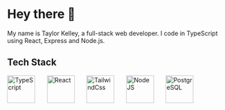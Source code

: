# Hey there 👋

My name is Taylor Kelley, a full-stack web developer. I code in TypeScript using React, Express and Node.js.

## Tech Stack

<div>
	<img height="64" src="https://github.com/user-attachments/assets/27441325-e053-4814-8422-945df87e45c6" title="TypeScript"/>
	&nbsp;&nbsp;&nbsp;&nbsp;&nbsp;
	<img height="64" src="https://github.com/user-attachments/assets/0f1dd7b4-0aff-4065-bc20-63d25685a5d8" title="React" />
	&nbsp;&nbsp;&nbsp;&nbsp;&nbsp;
	<img height="64" src="https://github.com/user-attachments/assets/fd364a0f-3f41-4b9b-923a-4d7935d78ac4" title="TailwindCss" />
	&nbsp;&nbsp;&nbsp;&nbsp;&nbsp;
	<img height="64" src="https://github.com/user-attachments/assets/6ebbd893-aaf0-43d9-b6ca-a4ae1e0ae9c8" title="Node JS" />
	&nbsp;&nbsp;&nbsp;&nbsp;&nbsp;
	<img height="64" src="https://github.com/user-attachments/assets/03da8be7-a983-47cf-8ed9-2d82cc815b04" title="PostgreSQL" />
	&nbsp;&nbsp;&nbsp;&nbsp;&nbsp;
</div>
